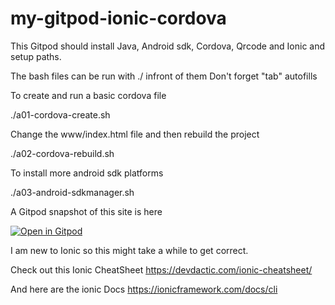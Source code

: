 # my-gitpod-ionic-cordova


This Gitpod should install Java, Android sdk, Cordova, Qrcode and Ionic and setup paths.

The bash files can be run with ./ infront of them Don't forget "tab" autofills


To create and run a basic cordova file 

./a01-cordova-create.sh    


Change the www/index.html file and then rebuild the project

./a02-cordova-rebuild.sh

To install more android sdk platforms 

./a03-android-sdkmanager.sh


A Gitpod snapshot of this site is here 

<a href="https://gitpod.io#snapshot/909e6839-50d2-4a70-a67f-fdb5df14182d"><img alt="Open in Gitpod" src="https://gitpod.io/button/open-in-gitpod.svg"></a>


I am new to Ionic so this might take a while to get correct.

Check out this Ionic CheatSheet
https://devdactic.com/ionic-cheatsheet/


And here are the ionic Docs
https://ionicframework.com/docs/cli

